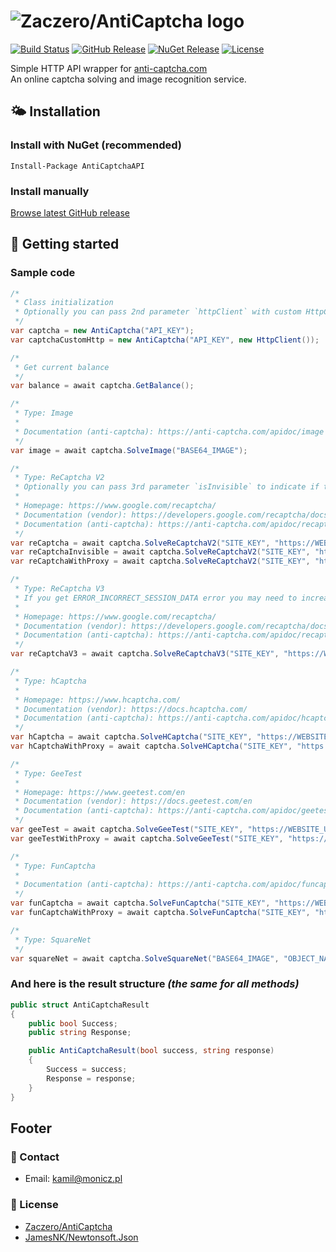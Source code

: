 # ![Zaczero/AntiCaptcha logo](https://github.com/Zaczero/AntiCaptcha/blob/master/resources/AntiCaptcha.png)

[![Build Status](https://travis-ci.com/Zaczero/AntiCaptcha.svg?branch=master)](https://travis-ci.com/Zaczero/AntiCaptcha)
[![GitHub Release](https://img.shields.io/github/v/release/Zaczero/AntiCaptcha)](https://github.com/Zaczero/AntiCaptcha/releases/latest)
[![NuGet Release](https://img.shields.io/nuget/v/AntiCaptchaAPI)](https://www.nuget.org/packages/AntiCaptchaAPI/)
[![License](https://img.shields.io/github/license/Zaczero/AntiCaptcha)](https://github.com/Zaczero/AntiCaptcha/blob/master/LICENSE)

Simple HTTP API wrapper for [anti-captcha.com](https://anti-captcha.com/)  
An online captcha solving and image recognition service.

## 🌤️ Installation

### Install with NuGet (recommended)

`Install-Package AntiCaptchaAPI`

### Install manually

[Browse latest GitHub release](https://github.com/Zaczero/AntiCaptcha/releases/latest)

## 🏁 Getting started

### Sample code

```cs
/*
 * Class initialization
 * Optionally you can pass 2nd parameter `httpClient` with custom HttpClient to use while requesting API
 */
var captcha = new AntiCaptcha("API_KEY");
var captchaCustomHttp = new AntiCaptcha("API_KEY", new HttpClient());

/*
 * Get current balance
 */
var balance = await captcha.GetBalance();

/*
 * Type: Image
 *
 * Documentation (anti-captcha): https://anti-captcha.com/apidoc/image
 */
var image = await captcha.SolveImage("BASE64_IMAGE");

/*
 * Type: ReCaptcha V2
 * Optionally you can pass 3rd parameter `isInvisible` to indicate if the reCaptcha is setup as invisible
 *
 * Homepage: https://www.google.com/recaptcha/
 * Documentation (vendor): https://developers.google.com/recaptcha/docs/display
 * Documentation (anti-captcha): https://anti-captcha.com/apidoc/recaptcha
 */
var reCaptcha = await captcha.SolveReCaptchaV2("SITE_KEY", "https://WEBSITE_URL");
var reCaptchaInvisible = await captcha.SolveReCaptchaV2("SITE_KEY", "https://WEBSITE_URL", true);
var reCaptchaWithProxy = await captcha.SolveReCaptchaV2("SITE_KEY", "https://WEBSITE_URL", new AntiCaptchaProxy(ProxyType.Http, "PROXY_ADDRESS", 8080), "USER_AGENT");

/*
 * Type: ReCaptcha V3
 * If you get ERROR_INCORRECT_SESSION_DATA error you may need to increase minScore value
 *
 * Homepage: https://www.google.com/recaptcha/
 * Documentation (vendor): https://developers.google.com/recaptcha/docs/v3
 * Documentation (anti-captcha): https://anti-captcha.com/apidoc/recaptcha
 */
var reCaptchaV3 = await captcha.SolveReCaptchaV3("SITE_KEY", "https://WEBSITE_URL", 0.9, "SOME_ACTION");

/*
 * Type: hCaptcha
 *
 * Homepage: https://www.hcaptcha.com/
 * Documentation (vendor): https://docs.hcaptcha.com/
 * Documentation (anti-captcha): https://anti-captcha.com/apidoc/hcaptcha
 */
var hCaptcha = await captcha.SolveHCaptcha("SITE_KEY", "https://WEBSITE_URL");
var hCaptchaWithProxy = await captcha.SolveHCaptcha("SITE_KEY", "https://WEBSITE_URL", new AntiCaptchaProxy(ProxyType.Http, "PROXY_ADDRESS", 8080), "USER_AGENT");

/*
 * Type: GeeTest
 *
 * Homepage: https://www.geetest.com/en
 * Documentation (vendor): https://docs.geetest.com/en
 * Documentation (anti-captcha): https://anti-captcha.com/apidoc/geetest
 */
var geeTest = await captcha.SolveGeeTest("SITE_KEY", "https://WEBSITE_URL", "CHALLENGE");
var geeTestWithProxy = await captcha.SolveGeeTest("SITE_KEY", "https://WEBSITE_URL", "CHALLENGE", new AntiCaptchaProxy(ProxyType.Http, "PROXY_ADDRESS", 8080), "USER_AGENT");

/*
 * Type: FunCaptcha
 *
 * Documentation (anti-captcha): https://anti-captcha.com/apidoc/funcaptcha
 */
var funCaptcha = await captcha.SolveFunCaptcha("SITE_KEY", "https://WEBSITE_URL");
var funCaptchaWithProxy = await captcha.SolveFunCaptcha("SITE_KEY", "https://WEBSITE_URL", new AntiCaptchaProxy(ProxyType.Http, "PROXY_ADDRESS", 8080), "USER_AGENT");

/*
 * Type: SquareNet
 */
var squareNet = await captcha.SolveSquareNet("BASE64_IMAGE", "OBJECT_NAME", 3, 3);
```

### And here is the result structure *(the same for all methods)*

```cs
public struct AntiCaptchaResult
{
    public bool Success;
    public string Response;

    public AntiCaptchaResult(bool success, string response)
    {
        Success = success;
        Response = response;
    }
}
```

## Footer

### 📧 Contact

* Email: [kamil@monicz.pl](mailto:kamil@monicz.pl)

### 📃 License

* [Zaczero/AntiCaptcha](https://github.com/Zaczero/AntiCaptcha/blob/master/LICENSE)
* [JamesNK/Newtonsoft.Json](https://github.com/JamesNK/Newtonsoft.Json/blob/master/LICENSE.md)
